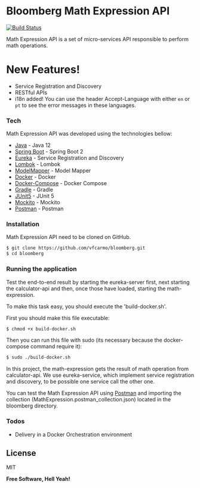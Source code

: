 # Bloomberg Math Expression API

[![Build Status](https://travis-ci.org/joemccann/dillinger.svg?branch=master)](https://travis-ci.org/joemccann/dillinger)

Math Expression API is a set of micro-services API responsible to perform math operations.

# New Features!

  - Service Registration and Discovery
  - RESTful APIs
  - i18n added! You can use the header Accept-Language with either `en` or `pt` to see the error messages in these languages.

### Tech

Math Expression API was developed using the technologies bellow:

* [Java] - Java 12
* [Spring Boot] - Spring Boot 2
* [Eureka] - Service Registration and Discovery
* [Lombok] - Lombok
* [ModelMapper] - Model Mapper
* [Docker] - Docker
* [Docker-Compose] - Docker Compose
* [Gradle] - Gradle
* [JUnit5] - JUnit 5
* [Mockito] - Mockito
* [Postman] - Postman


### Installation

Math Expression API need to be cloned on GitHub.

```sh
$ git clone https://github.com/vfcarmo/bloomberg.git
$ cd bloomberg
```

### Running the application

Test the end-to-end result by starting the eureka-server first, next starting the calculator-api and then, once those
have loaded, starting the math-expression.

To make this task easy, you should execute the 'build-docker.sh'. 

First you should make this file executable:
```sh
$ chmod +x build-docker.sh
```
Then you can run this file with sudo (its necessary because the docker-compose command require it):
```sh
$ sudo ./build-docker.sh
```
In this project, the math-expression gets the result of math operation from calculator-api. We use eureka-service, 
which implement service registration and discovery, to be possible one service call the other one.   

You can test the Math Expression API using [Postman] and importing the collection 
(MathExpression.postman_collection.json) located in the bloomberg directory. 


### Todos

 - Delivery in a Docker Orchestration environment

License
----

MIT


**Free Software, Hell Yeah!**

[//]: # (These are reference links used in the body of this note and get stripped out when the markdown processor does its job. There is no need to format nicely because it shouldn't be seen. Thanks SO - http://stackoverflow.com/questions/4823468/store-comments-in-markdown-syntax)


   [Java]: <https://www.oracle.com/technetwork/java/javase/overview/java8-2100321.html>
   [Spring Boot]: <https://spring.io/blog/2019/10/16/spring-boot-2-2-0>
   [Eureka]: <https://cloud.spring.io/spring-cloud-netflix/multi/multi_spring-cloud-eureka-server.html>
   [Lombok]: <https://projectlombok.org/>
   [ModelMapper]: <http://modelmapper.org/>
   [Docker]: <https://www.docker.com/>
   [Docker-Compose]: <https://docs.docker.com/compose/>
   [Postman]: <https://www.getpostman.com>
   [Gradle]: <https://gradle.org/>
   [JUnit5]: <https://junit.org/junit5/>
   [Mockito]: <https://site.mockito.org/>
